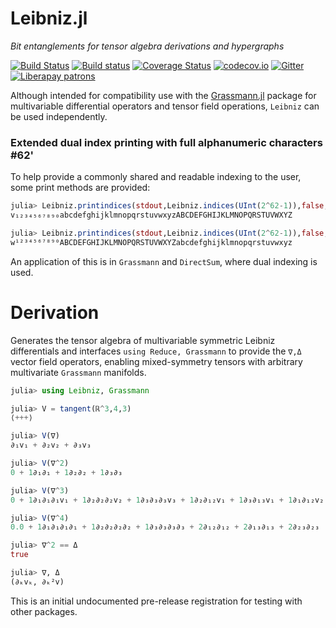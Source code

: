 # Leibniz.jl

*Bit entanglements for tensor algebra derivations and hypergraphs*

[![Build Status](https://travis-ci.org/chakravala/Leibniz.jl.svg?branch=master)](https://travis-ci.org/chakravala/Leibniz.jl)
[![Build status](https://ci.appveyor.com/api/projects/status/xb03dyfvhni6vrj5?svg=true)](https://ci.appveyor.com/project/chakravala/leibniz-jl)
[![Coverage Status](https://coveralls.io/repos/chakravala/Leibniz.jl/badge.svg?branch=master&service=github)](https://coveralls.io/github/chakravala/Leibniz.jl?branch=master)
[![codecov.io](http://codecov.io/github/chakravala/Leibniz.jl/coverage.svg?branch=master)](http://codecov.io/github/chakravala/Leibniz.jl?branch=master)
[![Gitter](https://badges.gitter.im/Grassmann-jl/community.svg)](https://gitter.im/Grassmann-jl/community?utm_source=badge&utm_medium=badge&utm_campaign=pr-badge)
[![Liberapay patrons](https://img.shields.io/liberapay/patrons/chakravala.svg)](https://liberapay.com/chakravala)

Although intended for compatibility use with the [Grassmann.jl](https://github.com/chakravala/Grassmann.jl) package for multivariable differential operators and tensor field operations, `Leibniz` can be used independently.

### Extended dual index printing with full alphanumeric characters #62'

To help provide a commonly shared and readable indexing to the user, some print methods are provided:
```julia
julia> Leibniz.printindices(stdout,Leibniz.indices(UInt(2^62-1)),false,"v")
v₁₂₃₄₅₆₇₈₉₀abcdefghijklmnopqrstuvwxyzABCDEFGHIJKLMNOPQRSTUVWXYZ

julia> Leibniz.printindices(stdout,Leibniz.indices(UInt(2^62-1)),false,"w")
w¹²³⁴⁵⁶⁷⁸⁹⁰ABCDEFGHIJKLMNOPQRSTUVWXYZabcdefghijklmnopqrstuvwxyz
```
An application of this is in `Grassmann` and `DirectSum`, where dual indexing is used.

# Derivation

Generates the tensor algebra of multivariable symmetric Leibniz differentials and interfaces `using Reduce, Grassmann` to provide the `∇,Δ` vector field operators, enabling  mixed-symmetry tensors with arbitrary multivariate `Grassmann` manifolds.

```Julia
julia> using Leibniz, Grassmann

julia> V = tangent(ℝ^3,4,3)
⟨+++⟩

julia> V(∇)
∂₁v₁ + ∂₂v₂ + ∂₃v₃

julia> V(∇^2)
0 + 1∂₁∂₁ + 1∂₂∂₂ + 1∂₃∂₃

julia> V(∇^3)
0 + 1∂₁∂₁∂₁v₁ + 1∂₂∂₂∂₂v₂ + 1∂₃∂₃∂₃v₃ + 1∂₂∂₁₂v₁ + 1∂₃∂₁₃v₁ + 1∂₁∂₁₂v₂ + 1∂₃∂₂₃v₂ + 1∂₁∂₁₃v₃ + 1∂₂∂₂₃v₃

julia> V(∇^4)
0.0 + 1∂₁∂₁∂₁∂₁ + 1∂₂∂₂∂₂∂₂ + 1∂₃∂₃∂₃∂₃ + 2∂₁₂∂₁₂ + 2∂₁₃∂₁₃ + 2∂₂₃∂₂₃

julia> ∇^2 == Δ
true

julia> ∇, Δ
(∂ₖvₖ, ∂ₖ²v)
```

This is an initial undocumented pre-release registration for testing with other packages.
